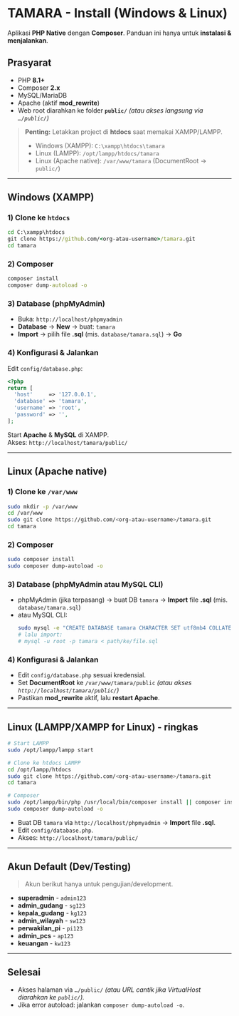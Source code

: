 # TAMARA - Install (Windows & Linux)

Aplikasi **PHP Native** dengan **Composer**. Panduan ini hanya untuk **instalasi & menjalankan**.

## Prasyarat
- PHP **8.1+**
- Composer **2.x**
- MySQL/MariaDB
- Apache (aktif **mod_rewrite**)
- Web root diarahkan ke folder **`public/`** *(atau akses langsung via `…/public/`)*

> **Penting:** Letakkan project di **htdocs** saat memakai XAMPP/LAMPP.  
> - Windows (XAMPP): `C:\xampp\htdocs\tamara`  
> - Linux (LAMPP): `/opt/lampp/htdocs/tamara`  
> - Linux (Apache native): `/var/www/tamara` (DocumentRoot → `public/`)

---

## Windows (XAMPP)

### 1) Clone ke `htdocs`
```bat
cd C:\xampp\htdocs
git clone https://github.com/<org-atau-username>/tamara.git
cd tamara
```

### 2) Composer
```bat
composer install
composer dump-autoload -o
```

### 3) Database (phpMyAdmin)
- Buka: `http://localhost/phpmyadmin`
- **Database** → **New** → buat: `tamara`
- **Import** → pilih file **.sql** (mis. `database/tamara.sql`) → **Go**

### 4) Konfigurasi & Jalankan
Edit `config/database.php`:
```php
<?php
return [
  'host'     => '127.0.0.1',
  'database' => 'tamara',
  'username' => 'root',
  'password' => '',
];
```
Start **Apache** & **MySQL** di XAMPP.  
Akses: `http://localhost/tamara/public/`

---

## Linux (Apache native)

### 1) Clone ke `/var/www`
```bash
sudo mkdir -p /var/www
cd /var/www
sudo git clone https://github.com/<org-atau-username>/tamara.git
cd tamara
```

### 2) Composer
```bash
sudo composer install
sudo composer dump-autoload -o
```

### 3) Database (phpMyAdmin atau MySQL CLI)
- phpMyAdmin (jika terpasang) → buat DB `tamara` → **Import** file **.sql** (mis. `database/tamara.sql`)  
- atau MySQL CLI:
  ```bash
  sudo mysql -e "CREATE DATABASE tamara CHARACTER SET utf8mb4 COLLATE utf8mb4_unicode_ci;"
  # lalu import:
  # mysql -u root -p tamara < path/ke/file.sql
  ```

### 4) Konfigurasi & Jalankan
- Edit `config/database.php` sesuai kredensial.  
- Set **DocumentRoot** ke `/var/www/tamara/public` *(atau akses `http://localhost/tamara/public/`)*  
- Pastikan **mod_rewrite** aktif, lalu **restart Apache**.

---

## Linux (LAMPP/XAMPP for Linux) - ringkas
```bash
# Start LAMPP
sudo /opt/lampp/lampp start

# Clone ke htdocs LAMPP
cd /opt/lampp/htdocs
sudo git clone https://github.com/<org-atau-username>/tamara.git
cd tamara

# Composer
sudo /opt/lampp/bin/php /usr/local/bin/composer install || composer install
sudo composer dump-autoload -o
```
- Buat DB `tamara` via `http://localhost/phpmyadmin` → **Import** file **.sql**.  
- Edit `config/database.php`.  
- Akses: `http://localhost/tamara/public/`

---

## Akun Default (Dev/Testing)
> Akun berikut hanya untuk pengujian/development.
- **superadmin** - `admin123`
- **admin_gudang** - `sg123`
- **kepala_gudang** - `kg123`
- **admin_wilayah** - `sw123`
- **perwakilan_pi** - `pi123`
- **admin_pcs** - `ap123`
- **keuangan** - `kw123`

---

## Selesai
- Akses halaman via `…/public/` *(atau URL cantik jika VirtualHost diarahkan ke `public/`).*  
- Jika error autoload: jalankan `composer dump-autoload -o`.
